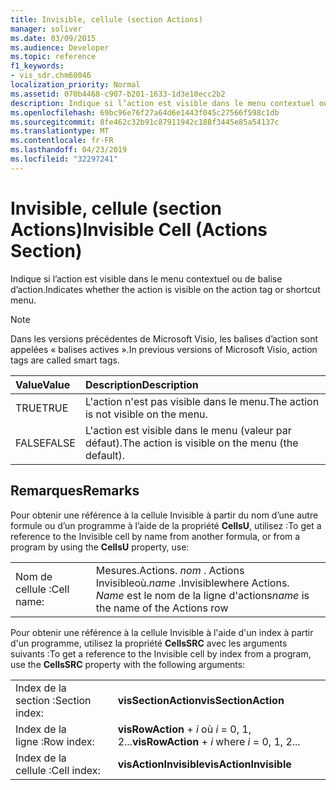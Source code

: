 ```yaml
---
title: Invisible, cellule (section Actions)
manager: soliver
ms.date: 03/09/2015
ms.audience: Developer
ms.topic: reference
f1_keywords:
- vis_sdr.chm60046
localization_priority: Normal
ms.assetid: 070b4468-c907-b201-1633-1d3e10ecc2b2
description: Indique si l’action est visible dans le menu contextuel ou de balise d’action.
ms.openlocfilehash: 69bc96e76f27a64d6e1443f045c27566f598c1db
ms.sourcegitcommit: 8fe462c32b91c87911942c188f3445e85a54137c
ms.translationtype: MT
ms.contentlocale: fr-FR
ms.lasthandoff: 04/23/2019
ms.locfileid: "32297241"
---
```

# <a name="invisible-cell-actions-section"></a><span data-ttu-id="568cd-103">Invisible, cellule (section Actions)</span><span class="sxs-lookup"><span data-stu-id="568cd-103">Invisible Cell (Actions Section)</span></span>

<span data-ttu-id="568cd-104">Indique si l’action est visible dans le menu contextuel ou de balise d’action.</span><span class="sxs-lookup"><span data-stu-id="568cd-104">Indicates whether the action is visible on the action tag or shortcut menu.</span></span> 
  
> [!NOTE]
> <span data-ttu-id="568cd-105">Dans les versions précédentes de Microsoft Visio, les balises d’action sont appelées « balises actives ».</span><span class="sxs-lookup"><span data-stu-id="568cd-105">In previous versions of Microsoft Visio, action tags are called smart tags.</span></span> 
  
|<span data-ttu-id="568cd-106">**Value**</span><span class="sxs-lookup"><span data-stu-id="568cd-106">**Value**</span></span>|<span data-ttu-id="568cd-107">**Description**</span><span class="sxs-lookup"><span data-stu-id="568cd-107">**Description**</span></span>|
|:-----|:-----|
|<span data-ttu-id="568cd-108">TRUE</span><span class="sxs-lookup"><span data-stu-id="568cd-108">TRUE</span></span>  <br/> |<span data-ttu-id="568cd-109">L'action n'est pas visible dans le menu.</span><span class="sxs-lookup"><span data-stu-id="568cd-109">The action is not visible on the menu.</span></span>  <br/> |
|<span data-ttu-id="568cd-110">FALSE</span><span class="sxs-lookup"><span data-stu-id="568cd-110">FALSE</span></span>  <br/> |<span data-ttu-id="568cd-111">L'action est visible dans le menu (valeur par défaut).</span><span class="sxs-lookup"><span data-stu-id="568cd-111">The action is visible on the menu (the default).</span></span>  <br/> |
   
## <a name="remarks"></a><span data-ttu-id="568cd-112">Remarques</span><span class="sxs-lookup"><span data-stu-id="568cd-112">Remarks</span></span>

<span data-ttu-id="568cd-113">Pour obtenir une référence à la cellule Invisible à partir du nom d’une autre formule ou d’un programme à l’aide de la propriété **CellsU**, utilisez :</span><span class="sxs-lookup"><span data-stu-id="568cd-113">To get a reference to the Invisible cell by name from another formula, or from a program by using the **CellsU** property, use:</span></span> 
  
|||
|:-----|:-----|
|<span data-ttu-id="568cd-114">Nom de cellule :</span><span class="sxs-lookup"><span data-stu-id="568cd-114">Cell name:</span></span>  <br/> |<span data-ttu-id="568cd-115">Mesures.</span><span class="sxs-lookup"><span data-stu-id="568cd-115">Actions.</span></span> <span data-ttu-id="568cd-116">*nom* . Actions Invisibleoù.</span><span class="sxs-lookup"><span data-stu-id="568cd-116">*name*  .Invisiblewhere Actions.</span></span>  <span data-ttu-id="568cd-117">*Name* est le nom de la ligne d'actions</span><span class="sxs-lookup"><span data-stu-id="568cd-117">*name*  is the name of the Actions row</span></span>  <br/> |
   
<span data-ttu-id="568cd-118">Pour obtenir une référence à la cellule Invisible à l'aide d'un index à partir d'un programme, utilisez la propriété **CellsSRC** avec les arguments suivants :</span><span class="sxs-lookup"><span data-stu-id="568cd-118">To get a reference to the Invisible cell by index from a program, use the **CellsSRC** property with the following arguments:</span></span> 
  
|||
|:-----|:-----|
|<span data-ttu-id="568cd-119">Index de la section :</span><span class="sxs-lookup"><span data-stu-id="568cd-119">Section index:</span></span>  <br/> |<span data-ttu-id="568cd-120">**visSectionAction**</span><span class="sxs-lookup"><span data-stu-id="568cd-120">**visSectionAction**</span></span> <br/> |
|<span data-ttu-id="568cd-121">Index de la ligne :</span><span class="sxs-lookup"><span data-stu-id="568cd-121">Row index:</span></span>  <br/> |<span data-ttu-id="568cd-122">**visRowAction** +  *i* où *i* = 0, 1, 2...</span><span class="sxs-lookup"><span data-stu-id="568cd-122">**visRowAction** +  *i*  where  *i*  = 0, 1, 2...</span></span>  <br/> |
|<span data-ttu-id="568cd-123">Index de la cellule :</span><span class="sxs-lookup"><span data-stu-id="568cd-123">Cell index:</span></span>  <br/> |<span data-ttu-id="568cd-124">**visActionInvisible**</span><span class="sxs-lookup"><span data-stu-id="568cd-124">**visActionInvisible**</span></span> <br/> |
   

